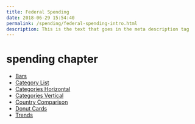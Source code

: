 ```yaml
---
title: Federal Spending
date: 2018-06-29 15:54:40
permalink: /spending/federal-spending-intro.html
description: This is the text that goes in the meta description tag
---
```


# spending chapter
<ul>
    <li><a href="bars.html">Bars</a></li>
    <li><a href="categories.html">Category List</a></li>
    <li><a href="categories-horizontal.html">Categories Horizontal</a></li>
    <li><a href="categories-vertical.html">Categories Vertical</a></li>
    <li><a href="country-comparison.html">Country Comparison</a></li>
    <li><a href="donut.html">Donut Cards</a></li>
    <li><a href="trends.html">Trends</a></li>
</ul>
